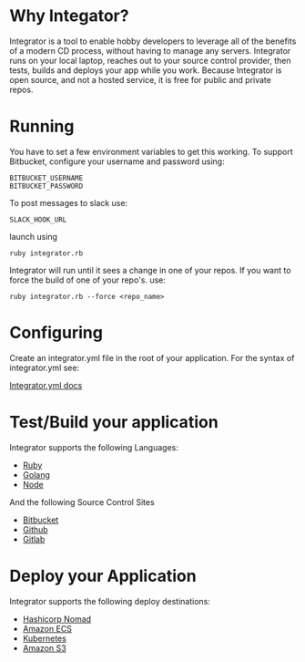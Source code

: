# Why Integator?

  Integrator is a tool to enable hobby developers to leverage all of the
benefits of a modern CD process, without having to manage any servers.
Integrator runs on your local laptop, reaches out to your source control
provider, then tests, builds and deploys your app while you work.  Because
Integrator is open source, and not a hosted service, it is free for public and
private repos.

# Running

You have to set a few environment variables to get this working.  To support Bitbucket, configure your username and password using:

```
BITBUCKET_USERNAME
BITBUCKET_PASSWORD
```

To post messages to slack use:
```
SLACK_HOOK_URL
```

launch using

```ruby integrator.rb```

Integrator will run until it sees a change in one of your repos.  If you want to
force the build of one of your repo's. use:

```ruby integrator.rb --force <repo_name>```

# Configuring

Create an integrator.yml file in the root of your application.  For the syntax
of integrator.yml see:

[Integrator.yml docs](docs/integrator.yml.md)

# Test/Build your application

Integrator supports the following Languages:

* [Ruby](https://www.ruby-lang.org/)
* [Golang](https://golang.org/)
* [Node](https://nodejs.org/)

And the following Source Control Sites

* [Bitbucket](http://www.bitbucket.org)
* [Github](http://www.github.com)
* [Gitlab](http://www.gitlab.com)

# Deploy your Application

Integrator supports the following deploy destinations:

* [Hashicorp Nomad](https://www.nomadproject.io/)
* [Amazon ECS](https://aws.amazon.com/ecs)
* [Kubernetes](https://kubernetes.io)
* [Amazon S3](https://aws.amazon.com/s3)
